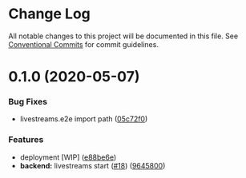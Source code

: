 # Change Log

All notable changes to this project will be documented in this file.
See [Conventional Commits](https://conventionalcommits.org) for commit guidelines.

# 0.1.0 (2020-05-07)


### Bug Fixes

* livestreams.e2e import path ([05c72f0](https://github.com/SkillFuze/skillfuze/commit/05c72f0f58b53430b489ff2478df89c7b3005303))


### Features

* deployment [WIP] ([e88be6e](https://github.com/SkillFuze/skillfuze/commit/e88be6e273b7d82eb4d608343225e83093411de3))
* **backend:** livestreams start ([#18](https://github.com/SkillFuze/skillfuze/issues/18)) ([9645800](https://github.com/SkillFuze/skillfuze/commit/96458003ad42227ff6f87b423e386c3768fb7bde))
